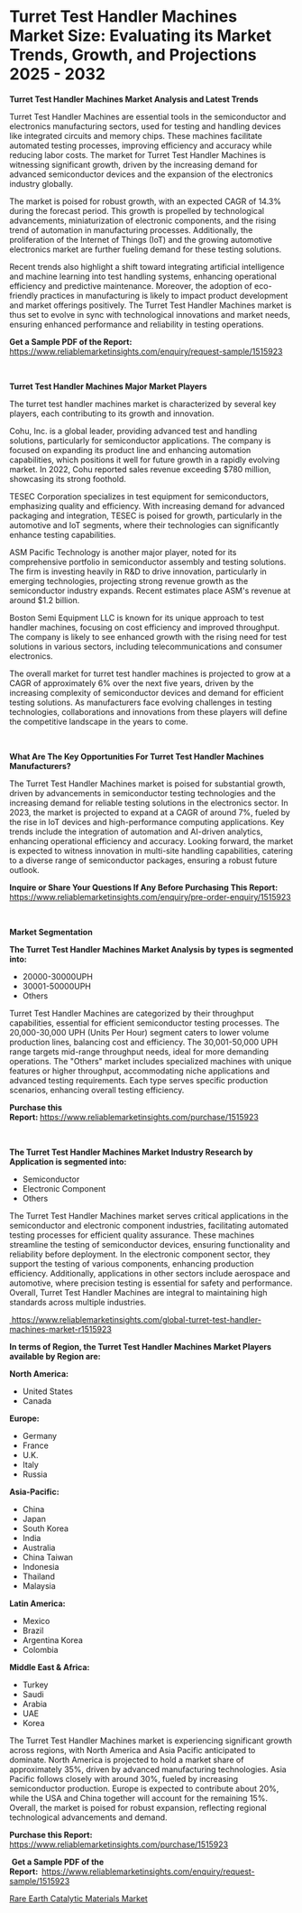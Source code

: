 <p><h1>Turret Test Handler Machines Market Size: Evaluating its Market Trends, Growth, and Projections 2025 - 2032</h1></p><p><strong>Turret Test Handler Machines Market Analysis and Latest Trends</strong></p>
<p><p>Turret Test Handler Machines are essential tools in the semiconductor and electronics manufacturing sectors, used for testing and handling devices like integrated circuits and memory chips. These machines facilitate automated testing processes, improving efficiency and accuracy while reducing labor costs. The market for Turret Test Handler Machines is witnessing significant growth, driven by the increasing demand for advanced semiconductor devices and the expansion of the electronics industry globally.</p><p>The market is poised for robust growth, with an expected CAGR of 14.3% during the forecast period. This growth is propelled by technological advancements, miniaturization of electronic components, and the rising trend of automation in manufacturing processes. Additionally, the proliferation of the Internet of Things (IoT) and the growing automotive electronics market are further fueling demand for these testing solutions.</p><p>Recent trends also highlight a shift toward integrating artificial intelligence and machine learning into test handling systems, enhancing operational efficiency and predictive maintenance. Moreover, the adoption of eco-friendly practices in manufacturing is likely to impact product development and market offerings positively. The Turret Test Handler Machines market is thus set to evolve in sync with technological innovations and market needs, ensuring enhanced performance and reliability in testing operations.</p></p>
<p><strong>Get a Sample PDF of the Report:&nbsp;</strong> <a href="https://www.reliablemarketinsights.com/enquiry/request-sample/1515923?utm_campaign=2013&utm_medium=2&utm_source=Github&utm_content=ia&utm_term=29032025&utm_id=turret-test-handler-machines">https://www.reliablemarketinsights.com/enquiry/request-sample/1515923</a></p>
<p>&nbsp;</p>
<p><strong>Turret Test Handler Machines Major Market Players</strong></p>
<p><p>The turret test handler machines market is characterized by several key players, each contributing to its growth and innovation. </p><p>Cohu, Inc. is a global leader, providing advanced test and handling solutions, particularly for semiconductor applications. The company is focused on expanding its product line and enhancing automation capabilities, which positions it well for future growth in a rapidly evolving market. In 2022, Cohu reported sales revenue exceeding $780 million, showcasing its strong foothold.</p><p>TESEC Corporation specializes in test equipment for semiconductors, emphasizing quality and efficiency. With increasing demand for advanced packaging and integration, TESEC is poised for growth, particularly in the automotive and IoT segments, where their technologies can significantly enhance testing capabilities.</p><p>ASM Pacific Technology is another major player, noted for its comprehensive portfolio in semiconductor assembly and testing solutions. The firm is investing heavily in R&D to drive innovation, particularly in emerging technologies, projecting strong revenue growth as the semiconductor industry expands. Recent estimates place ASM's revenue at around $1.2 billion.</p><p>Boston Semi Equipment LLC is known for its unique approach to test handler machines, focusing on cost efficiency and improved throughput. The company is likely to see enhanced growth with the rising need for test solutions in various sectors, including telecommunications and consumer electronics.</p><p>The overall market for turret test handler machines is projected to grow at a CAGR of approximately 6% over the next five years, driven by the increasing complexity of semiconductor devices and demand for efficient testing solutions. As manufacturers face evolving challenges in testing technologies, collaborations and innovations from these players will define the competitive landscape in the years to come.</p></p>
<p>&nbsp;</p>
<p><strong>What Are The Key Opportunities For Turret Test Handler Machines Manufacturers?</strong></p>
<p><p>The Turret Test Handler Machines market is poised for substantial growth, driven by advancements in semiconductor testing technologies and the increasing demand for reliable testing solutions in the electronics sector. In 2023, the market is projected to expand at a CAGR of around 7%, fueled by the rise in IoT devices and high-performance computing applications. Key trends include the integration of automation and AI-driven analytics, enhancing operational efficiency and accuracy. Looking forward, the market is expected to witness innovation in multi-site handling capabilities, catering to a diverse range of semiconductor packages, ensuring a robust future outlook.</p></p>
<p><strong>Inquire or Share Your Questions If Any Before Purchasing This Report:</strong> <a href="https://www.reliablemarketinsights.com/enquiry/pre-order-enquiry/1515923?utm_campaign=2013&utm_medium=2&utm_source=Github&utm_content=ia&utm_term=29032025&utm_id=turret-test-handler-machines">https://www.reliablemarketinsights.com/enquiry/pre-order-enquiry/1515923</a></p>
<p>&nbsp;</p>
<p><strong>Market Segmentation</strong></p>
<p><strong>The Turret Test Handler Machines Market Analysis by types is segmented into:</strong></p>
<p><ul><li>20000-30000UPH</li><li>30001-50000UPH</li><li>Others</li></ul></p>
<p><p>Turret Test Handler Machines are categorized by their throughput capabilities, essential for efficient semiconductor testing processes. The 20,000-30,000 UPH (Units Per Hour) segment caters to lower volume production lines, balancing cost and efficiency. The 30,001-50,000 UPH range targets mid-range throughput needs, ideal for more demanding operations. The "Others" market includes specialized machines with unique features or higher throughput, accommodating niche applications and advanced testing requirements. Each type serves specific production scenarios, enhancing overall testing efficiency.</p></p>
<p><strong>Purchase this Report:&nbsp;</strong><a href="https://www.reliablemarketinsights.com/purchase/1515923?utm_campaign=2013&utm_medium=2&utm_source=Github&utm_content=ia&utm_term=29032025&utm_id=turret-test-handler-machines">https://www.reliablemarketinsights.com/purchase/1515923</a></p>
<p>&nbsp;</p>
<p><strong>The Turret Test Handler Machines Market Industry Research by Application is segmented into:</strong></p>
<p><ul><li>Semiconductor</li><li>Electronic Component</li><li>Others</li></ul></p>
<p><p>The Turret Test Handler Machines market serves critical applications in the semiconductor and electronic component industries, facilitating automated testing processes for efficient quality assurance. These machines streamline the testing of semiconductor devices, ensuring functionality and reliability before deployment. In the electronic component sector, they support the testing of various components, enhancing production efficiency. Additionally, applications in other sectors include aerospace and automotive, where precision testing is essential for safety and performance. Overall, Turret Test Handler Machines are integral to maintaining high standards across multiple industries.</p></p>
<p><a href="https://www.reliablemarketinsights.com/global-turret-test-handler-machines-market-r1515923?utm_campaign=2013&utm_medium=2&utm_source=Github&utm_content=ia&utm_term=29032025&utm_id=turret-test-handler-machines">&nbsp;https://www.reliablemarketinsights.com/global-turret-test-handler-machines-market-r1515923</a></p>
<p><strong>In terms of Region, the Turret Test Handler Machines Market Players available by Region are:</strong></p>
<p>
    <p> <strong> North America: </strong>
        <ul>
            <li>United States</li>
            <li>Canada</li>
        </ul>
        </p> 
    <p> <strong> Europe: </strong>
        <ul>
            <li>Germany</li>
            <li>France</li>
            <li>U.K.</li>
            <li>Italy</li>
            <li>Russia</li>
        </ul>
        </p> 
    <p> <strong> Asia-Pacific: </strong>
        <ul>
            <li>China</li>
            <li>Japan</li>
            <li>South Korea</li>
            <li>India</li>
            <li>Australia</li>
            <li>China Taiwan</li>
            <li>Indonesia</li>
            <li>Thailand</li>
            <li>Malaysia</li>
        </ul>
        </p> 
    <p> <strong> Latin America: </strong>
        <ul>
            <li>Mexico</li>
            <li>Brazil</li>
            <li>Argentina Korea</li>
            <li>Colombia</li>
        </ul>
        </p> 
    <p> <strong> Middle East & Africa: </strong>
        <ul>
            <li>Turkey</li>
            <li>Saudi</li>
            <li>Arabia</li>
            <li>UAE</li>
            <li>Korea</li>
        </ul>
    </p>
    </p>
<p><p>The Turret Test Handler Machines market is experiencing significant growth across regions, with North America and Asia Pacific anticipated to dominate. North America is projected to hold a market share of approximately 35%, driven by advanced manufacturing technologies. Asia Pacific follows closely with around 30%, fueled by increasing semiconductor production. Europe is expected to contribute about 20%, while the USA and China together will account for the remaining 15%. Overall, the market is poised for robust expansion, reflecting regional technological advancements and demand.</p></p>
<p><strong>Purchase this Report: </strong><a href="https://www.reliablemarketinsights.com/purchase/1515923?utm_campaign=2013&utm_medium=2&utm_source=Github&utm_content=ia&utm_term=29032025&utm_id=turret-test-handler-machines">https://www.reliablemarketinsights.com/purchase/1515923</a></p>
<p>&nbsp;<strong>Get a Sample PDF of the Report:&nbsp;&nbsp;</strong><a href="https://www.reliablemarketinsights.com/enquiry/request-sample/1515923?utm_campaign=2013&utm_medium=2&utm_source=Github&utm_content=ia&utm_term=29032025&utm_id=turret-test-handler-machines">https://www.reliablemarketinsights.com/enquiry/request-sample/1515923</a></p>
<p><strong></strong></p>
<p><p><a href="https://github.com/MariaWashington76/Market-Research-Report-List-2/blob/main/rare-earth-catalytic-materials-market.md?utm_campaign=2013&utm_medium=2&utm_source=Github&utm_content=ia&utm_term=29032025&utm_id=turret-test-handler-machines">Rare Earth Catalytic Materials Market</a></p></p>